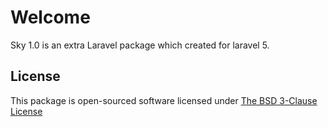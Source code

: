 # Welcome

Sky 1.0 is an extra Laravel package which created for laravel 5.

## License

This package is open-sourced software licensed under [The BSD 3-Clause License](http://opensource.org/licenses/BSD-3-Clause)